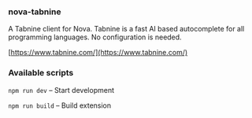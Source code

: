 ### nova-tabnine

A Tabnine client for Nova. Tabnine is a fast AI based autocomplete for all programming languages. No configuration is needed.

[https://www.tabnine.com/](https://www.tabnine.com/)

### Available scripts

`npm run dev` – Start development

`npm run build` – Build extension
